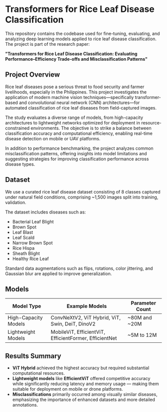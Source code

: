 # Transformers for Rice Leaf Disease Classification 

This repository contains the codebase used for fine-tuning, evaluating, and analyzing deep learning models applied to rice leaf disease classification. The project is part of the research paper:

**"Transformers for Rice Leaf Disease Classification: Evaluating Performance–Efficiency Trade-offs and Misclassification Patterns"**  


## Project Overview

Rice leaf diseases pose a serious threat to food security and farmer livelihoods, especially in the Philippines. This project investigates the application of modern machine vision techniques—specifically transformer-based and convolutional neural network (CNN) architectures—for automated classification of rice leaf diseases from field-captured images.

The study evaluates a diverse range of models, from high-capacity architectures to lightweight networks optimized for deployment in resource-constrained environments. The objective is to strike a balance between classification accuracy and computational efficiency, enabling real-time disease detection on mobile or UAV platforms.

In addition to performance benchmarking, the project analyzes common misclassification patterns, offering insights into model limitations and suggesting strategies for improving classification performance across disease types.

## Dataset

We use a curated rice leaf disease dataset consisting of 8 classes captured under natural field conditions, comprising ~1,500 images split into training, validation.

The dataset includes diseases such as:
- Bacterial Leaf Blight
- Brown Spot
- Leaf Blast
- Leaf Scald
- Narrow Brown Spot
- Rice Hispa
- Sheath Blight
- Healthy Rice Leaf

Standard data augmentations such as flips, rotations, color jittering, and Gaussian blur are applied to improve generalization.


## Models

| Model Type           | Example Models                           | Parameter Count       |
|----------------------|----------------------------------------|----------------------|
| High-Capacity Models | ConvNeXtV2, ViT Hybrid, ViT, Swin, DeiT, DinoV2    | ~80M and ~20M        |
| Lightweight Models   | MobileViT, EfficientViT, EfficientFormer, EfficientNet | ~5M to 12M           |



## Results Summary

- **ViT Hybrid** achieved the highest accuracy but required substantial computational resources.
- **Lightweight models** like **EfficientViT** offered competitive accuracy while significantly reducing latency and memory usage — making them suitable for deployment on mobile or drone platforms.
- **Misclassifications** primarily occurred among visually similar diseases, emphasizing the importance of enhanced datasets and more detailed annotations.
